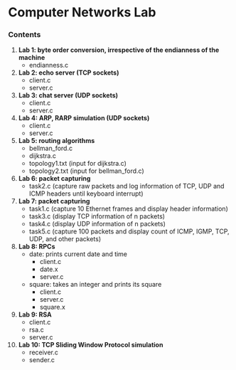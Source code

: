 # Computer Networks Lab

### Contents
1. **Lab 1: byte order conversion, irrespective of the endianness of the machine**
   - endianness.c
2. **Lab 2: echo server (TCP sockets)**
   - client.c
   - server.c
3. **Lab 3: chat server (UDP sockets)**
   - client.c
   - server.c
4. **Lab 4: ARP, RARP simulation (UDP sockets)**
   - client.c
   - server.c
5. **Lab 5: routing algorithms**
   - bellman_ford.c
   - dijkstra.c
   - topology1.txt (input for dijkstra.c)
   - topology2.txt (input for bellman_ford.c)
6. **Lab 6: packet capturing**
   - task2.c (capture raw packets and log information of TCP, UDP and ICMP headers until keyboard interrupt)
7. **Lab 7: packet capturing**
   - task1.c (capture 10 Ethernet frames and display header information)
   - task3.c (display TCP information of n packets)
   - task4.c (display UDP information of n packets)
   - task5.c (capture 100 packets and display count of ICMP, IGMP, TCP, UDP, and other packets)
8. **Lab 8: RPCs**
   - date: prints current date and time
     - client.c
     - date.x
     - server.c
   - square: takes an integer and prints its square
     - client.c
     - server.c
     - square.x
9. **Lab 9: RSA**
   - client.c
   - rsa.c
   - server.c
10. **Lab 10: TCP Sliding Window Protocol simulation**
    - receiver.c
    - sender.c
